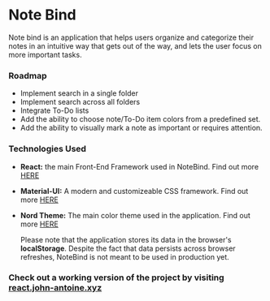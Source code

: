 # Note Bind

Note bind is an application that helps users organize and categorize their notes in an intuitive way that gets out of the way, and lets the user focus on more important tasks.

### Roadmap

- Implement search in a single folder
- Implement search across all folders
- Integrate To-Do lists
- Add the ability to choose note/To-Do item colors from a predefined set.
- Add the ability to visually mark a note as important or requires attention.

### Technologies Used

- **React:** the main Front-End Framework used in NoteBind. Find out more [HERE](https://react.dev/)
- **Material-UI:** A modern and customizeable CSS framework. Find out more [HERE](https://material-ui.com/)
- **Nord Theme:** The main color theme used in the application. Find out more [HERE](https://www.nordtheme.com/)

  Please note that the application stores its data in the browser's **localStorage**. Despite the fact that data persists across browser refreshes, NoteBind is not meant to be used in production yet.

### Check out a working version of the project by visiting [react.john-antoine.xyz](https://react.john-antoine.xyz)
